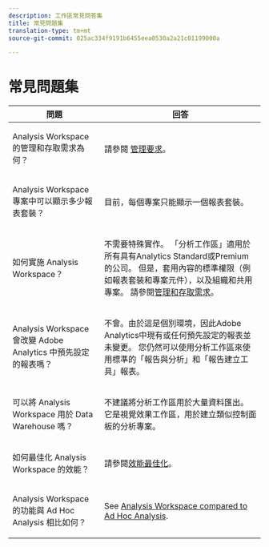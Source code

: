 ```yaml
---
description: 工作區常見問答集
title: 常見問題集
translation-type: tm+mt
source-git-commit: 025ac334f9191b6455eea0530a2a21c01199000a

---
```



# 常見問題集

<table id="table_BC4237EC03FF42579CC736498D6654F9"> 
 <thead> 
  <tr> 
   <th colname="col1" class="entry"> 問題 </th> 
   <th colname="col2" class="entry"> 回答 </th> 
  </tr> 
 </thead>
 <tbody> 
  <tr> 
   <td colname="col1"> <p>Analysis Workspace 的管理和存取需求為何？ </p> </td> 
   <td colname="col2"> <p>請參閱 <a href="/help/analyze/analysis-workspace/workspace-faq/frequently-asked-questions-analysis-workspace.md"  > 管理要求</a>。 </p> </td> 
  </tr> 
  <tr> 
   <td colname="col1"> <p>Analysis Workspace 專案中可以顯示多少報表套裝？ </p> </td> 
   <td colname="col2"> <p>目前，每個專案只能顯示一個報表套裝。 </p> </td> 
  </tr> 
  <tr> 
   <td colname="col1"> <p>如何實施 Analysis Workspace？ </p> </td> 
   <td colname="col2"> <p>不需要特殊實作。 「分析工作區」適用於所有具有Analytics Standard或Premium的公司。 但是，套用內容的標準權限（例如報表套裝和專案元件），以及組織和共用專案。 請參閱<a href="/help/analyze/analysis-workspace/workspace-faq/frequently-asked-questions-analysis-workspace.md"  >管理和存取需求</a>。 </p> </td> 
  </tr> 
  <tr> 
   <td colname="col1"> <p>Analysis Workspace 會改變 Adobe Analytics 中預先設定的報表嗎？ </p> </td> 
   <td colname="col2"> <p>不會。由於這是個別環境，因此Adobe Analytics中現有或任何預先設定的報表並未變更。 您仍然可以使用分析工作區來使用標準的「報告與分析」和「報告建立工具」報表。 </p> </td> 
  </tr> 
  <tr> 
   <td colname="col1"> <p>可以將 Analysis Workspace 用於 Data Warehouse 嗎？ </p> </td> 
   <td colname="col2"> <p>不建議將分析工作區用於大量資料匯出。 它是視覺效果工作區，用於建立類似控制面板的分析專案。 </p> </td> 
  </tr>
  <tr> 
   <td colname="col1"> <p>如何最佳化 Analysis Workspace 的效能？ </p> </td> 
   <td colname="col2"> <p>請參閱<a href="/help/analyze/analysis-workspace/workspace-faq/optimizing-performance.md"  >效能最佳化</a>。 </p> </td> 
  </tr> 
  <tr> 
   <td colname="col1"> <p>Analysis Workspace 的功能與 Ad Hoc Analysis 相比如何？ </p> </td> 
   <td colname="col2"> <p>See <a href="/help/analyze/analysis-workspace/workspace-faq/adhocanalysis-vs-analysisworkspace.md"  > Analysis Workspace compared to Ad Hoc Analysis</a>. </p> </td> 
  </tr> 
 </tbody> 
</table>

